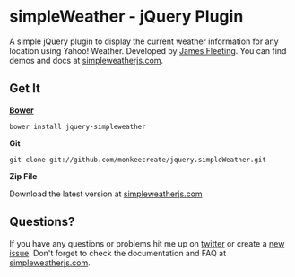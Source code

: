 # simpleWeather - jQuery Plugin

A simple jQuery plugin to display the current weather information for any location using Yahoo! Weather. Developed by [James Fleeting](http://twitter.com/twofivethreetwo). You can find demos and docs at [simpleweatherjs.com](http://simpleweatherjs.com).

## Get It
**[Bower](http://bower.io/)**

```shell
bower install jquery-simpleweather
```

**Git**

```shell
git clone git://github.com/monkeecreate/jquery.simpleWeather.git
```

**Zip File**

Download the latest version at [simpleweatherjs.com](http://simpleweatherjs.com)

## Questions?
If you have any questions or problems hit me up on [twitter](http://twitter.com/twofivethreetwo) or create a [new issue](https://github.com/monkeecreate/jquery.simpleWeather/issues/new). Don't forget to check the documentation and FAQ at [simpleweatherjs.com](http://simpleweatherjs.com).